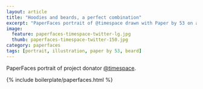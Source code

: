```yaml
---
layout: article
title: "Hoodies and beards, a perfect combination"
excerpt: "PaperFaces portrait of @timespace drawn with Paper by 53 on an iPad."
image: 
  feature: paperfaces-timespace-twitter-lg.jpg
  thumb: paperfaces-timespace-twitter-150.jpg
category: paperfaces
tags: [portrait, illustration, paper by 53, beard]
---
```


PaperFaces portrait of project donator [@timespace](http://twitter.com/timespace).

{% include boilerplate/paperfaces.html %}